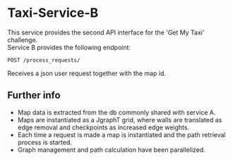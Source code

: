 # Taxi-Service-B

This service provides the second API interface for the 'Get My Taxi' challenge.  
Service B provides the following endpoint:

```
POST /process_requests/
```
Receives a json user request together with the map id.

## Further info

+ Map data is extracted from the db commonly shared with service A.
+ Maps are instantiated as a JgraphT grid, where walls are translated as edge removal and checkpoints as increased edge weights.
+ Each time a request is made a map is instantiated and the path retrieval process is started.
+ Graph management and path calculation have been parallelized. 
